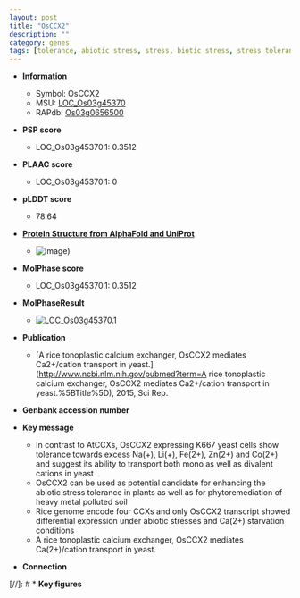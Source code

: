 ```yaml
---
layout: post
title: "OsCCX2"
description: ""
category: genes
tags: [tolerance, abiotic stress, stress, biotic stress, stress tolerance, calcium]
---
```


* **Information**  
    + Symbol: OsCCX2  
    + MSU: [LOC_Os03g45370](http://rice.plantbiology.msu.edu/cgi-bin/ORF_infopage.cgi?orf=LOC_Os03g45370)  
    + RAPdb: [Os03g0656500](http://rapdb.dna.affrc.go.jp/viewer/gbrowse_details/irgsp1?name=Os03g0656500)  

* **PSP score**  
    + LOC_Os03g45370.1: 0.3512 

* **PLAAC score**  
    + LOC_Os03g45370.1: 0 

* **pLDDT score**
    + 78.64

* **[Protein Structure from AlphaFold and UniProt](https://www.uniprot.org/uniprotkb/Q7Y0B2/entry#structure)**
    + ![image](https://ricepsp.github.io/images/Q7/AF-Q7Y0B2-F1.png))

* **MolPhase score**
    + LOC_Os03g45370.1: 0.3512

* **MolPhaseResult**
    + ![LOC_Os03g45370.1](https://ricepsp.github.io/pictures/LOC_Os03g/LOC_Os03g45370.1.png)

* **Publication**  
    + [A rice tonoplastic calcium exchanger, OsCCX2 mediates Ca2+/cation transport in yeast.](http://www.ncbi.nlm.nih.gov/pubmed?term=A rice tonoplastic calcium exchanger, OsCCX2 mediates Ca2+/cation transport in yeast.%5BTitle%5D), 2015, Sci Rep.

* **Genbank accession number**  

* **Key message**  
    + In contrast to AtCCXs, OsCCX2 expressing K667 yeast cells show tolerance towards excess Na(+), Li(+), Fe(2+), Zn(2+) and Co(2+) and suggest its ability to transport both mono as well as divalent cations in yeast
    + OsCCX2 can be used as potential candidate for enhancing the abiotic stress tolerance in plants as well as for phytoremediation of heavy metal polluted soil
    + Rice genome encode four CCXs and only OsCCX2 transcript showed differential expression under abiotic stresses and Ca(2+) starvation conditions
    + A rice tonoplastic calcium exchanger, OsCCX2 mediates Ca(2+)/cation transport in yeast.

* **Connection**  

[//]: # * **Key figures**  


